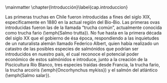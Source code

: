 
\mainmatter
\chapter{Introducción}\label{cap.introduccion}

Las primeras truchas en Chile fueron introducidas a fines del siglo XIX, específicamente en 1880 en la actual región del Bio-Bio. Las primeras ovas introducidas fueron las de la llamada “trucha común”, actualmente conocida como trucha fario (\emph{Salmo trutta}). No fue hasta en la primera década del siglo XX que el gobierno de ésa época, respondiendo a las inquietudes de un naturalista alemán llamado Federico Albert, quien había realizado un catastro de las posibles especies de salmónidos que podrían ser introducidos en nuestro país, el cual reconoce el potencial poder económico de estos salmónidos e introduce, junto a la creación de la Piscicultura Río Blanco, tres especies traídas desde Francia, la trucha fario, la trucha arcoiris (\emph{Oncorhynchus mykiss}) y el salmón del atlántico (\emph{Salmo salar}).
